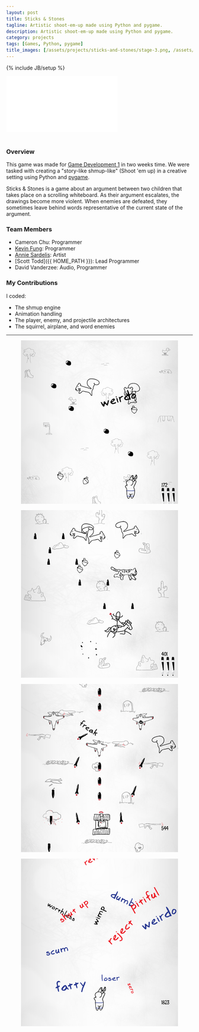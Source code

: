 ```yaml
---
layout: post
title: Sticks & Stones
tagline: Artistic shoot-em-up made using Python and pygame.
description: Artistic shoot-em-up made using Python and pygame.
category: projects
tags: [Games, Python, pygame]
title_images: [/assets/projects/sticks-and-stones/stage-3.png, /assets/projects/sticks-and-stones/stage-2.png]
---
```

{% include JB/setup %}

<div class="video-wrapper"><iframe src="//player.vimeo.com/video/83719310" frameborder="0" webkitallowfullscreen mozallowfullscreen allowfullscreen></iframe></div>

<br>

<h3>Overview</h3>

This game was made for <a href="http://www.cogsci.rpi.edu/~destem/gamedev/">Game Development 1</a> in two weeks time. We were tasked with creating a "story-like shmup-like" (Shoot 'em up) in a creative setting using Python and <a href="http://www.pygame.org/">pygame</a>.

Sticks & Stones is a game about an argument between two children that takes place on a scrolling whiteboard. As their argument escalates, the drawings become more violent. When enemies are defeated, they sometimes leave behind words representative of the current state of the argument.

<h3>Team Members</h3>

* Cameron Chu: Programmer
* [Kevin Fung](http://www.tinycranes.com/): Programmer
* [Annie Sardelis](http://asardelis3.wix.com/portfolio/): Artist
* [Scott Todd]({{ HOME_PATH }}): Lead Programmer
* David Vanderzee: Audio, Programmer

<h3>My Contributions</h3>

I coded:

* The shmup engine
* Animation handling
* The player, enemy, and projectile architectures
* The squirrel, airplane, and word enemies

<hr>

<div class="project-images project-images-450h">
    <figure>
        <img src="/assets/projects/sticks-and-stones/stage-1.png" class="img-responsive">
    </figure>
    <figure>
        <img src="/assets/projects/sticks-and-stones/stage-2.png" class="img-responsive">
    </figure>
</div>

<div class="project-images project-images-450h">
    <figure>
        <img src="/assets/projects/sticks-and-stones/stage-3.png" class="img-responsive">
    </figure>
    <figure>
        <img src="/assets/projects/sticks-and-stones/stage-4.png" class="img-responsive">
    </figure>
</div>
